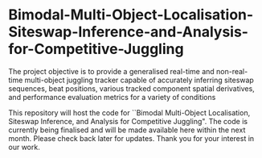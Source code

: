 # Bimodal-Multi-Object-Localisation-Siteswap-Inference-and-Analysis-for-Competitive-Juggling
The project objective is to provide a generalised real-time and non-real-time multi-object juggling tracker capable of accurately inferring siteswap sequences, beat positions, various tracked component spatial derivatives, and performance evaluation metrics for a variety of conditions

This repository will host the code for ``Bimodal Multi-Object Localisation, Siteswap Inference, and Analysis for Competitive Juggling". The code is currently being finalised and will be made available here within the next month. Please check back later for updates. Thank you for your interest in our work.
